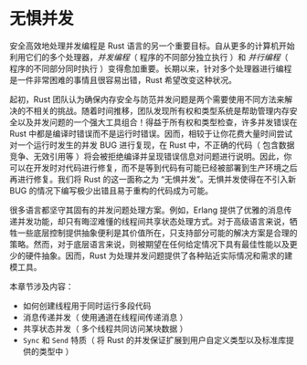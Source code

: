 # 无惧并发

安全高效地处理并发编程是 Rust 语言的另一个重要目标。自从更多的计算机开始利用它们的多个处理器，*并发编程*（ 程序的不同部分独立执行 ）和 *并行编程*（ 程序的不同部分同时执行 ）变得愈加重要。长期以来，针对多个处理器进行编程是一件非常困难的事情且很容易出错，Rust 希望改变这种状况。

起初，Rust 团队认为确保内存安全与防范并发问题是两个需要使用不同方法来解决的不相关的挑战。随着时间推移，团队发现所有权和类型系统是帮助管理内存安全以及并发问题的一个强大工具组合！得益于所有权和类型检查，许多并发错误在 Rust 中都是编译时错误而不是运行时错误。因而，相较于让你花费大量时间尝试对一个运行时发生的并发 BUG 进行复现，在 Rust 中，不正确的代码（ 包含数据竞争、无效引用等 ）将会被拒绝编译并呈现错误信息对问题进行说明。因此，你可以在开发时对代码进行修复，而不是等到代码有可能已经被部署到生产环境之后再进行修复。我们将 Rust 的这一面称之为 “无惧并发”。无惧并发使得在不引入新 BUG 的情况下编写极少出错且易于重构的代码成为可能。

<!-- 一旦代码编译通过，就应当坚信它们能够正确运行于多线程环境，不会出现其他语言中常见的并发 BUG，可以放心对代码进行重构。 -->

<!-- Rust 自带处理并发的内容很少，适用多线程场景的并发方案多由 Crate 实现，且比标准库发展的更快。 -->

很多语言都坚守其固有的并发问题处理方案。例如，Erlang 提供了优雅的消息传递并发功能，却只有晦涩难懂的线程间共享状态处理方式。对于高级语言来说，牺牲一些底层控制提供抽象便利是其价值所在，只支持部分可能的解决方案是合理的策略。然而，对于底层语言来说，则被期望在任何给定情况下具有最佳性能以及更少的硬件抽象。因而，Rust 为处理并发问题提供了各种贴近实际情况和需求的建模工具。

本章节涉及内容：

- 如何创建线程用于同时运行多段代码
- 消息传递并发（ 使用通道在线程间传递消息 ）
- 共享状态并发（ 多个线程共同访问某块数据 ）
- `Sync` 和 `Send` 特质（ 将 Rust 的并发保证扩展到用户自定义类型以及标准库提供的类型中 ）
